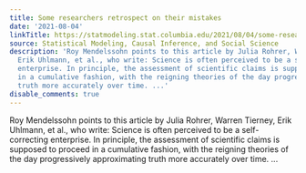 ```yaml
---
title: Some researchers retrospect on their mistakes
date: '2021-08-04'
linkTitle: https://statmodeling.stat.columbia.edu/2021/08/04/some-researchers-retrospect-on-their-mistakes/
source: Statistical Modeling, Causal Inference, and Social Science
description: 'Roy Mendelssohn points to this article by Julia Rohrer, Warren Tierney,
  Erik Uhlmann, et al., who write: Science is often perceived to be a self-correcting
  enterprise. In principle, the assessment of scientific claims is supposed to proceed
  in a cumulative fashion, with the reigning theories of the day progressively approximating
  truth more accurately over time. ...'
disable_comments: true
---
```

Roy Mendelssohn points to this article by Julia Rohrer, Warren Tierney, Erik Uhlmann, et al., who write: Science is often perceived to be a self-correcting enterprise. In principle, the assessment of scientific claims is supposed to proceed in a cumulative fashion, with the reigning theories of the day progressively approximating truth more accurately over time. ...